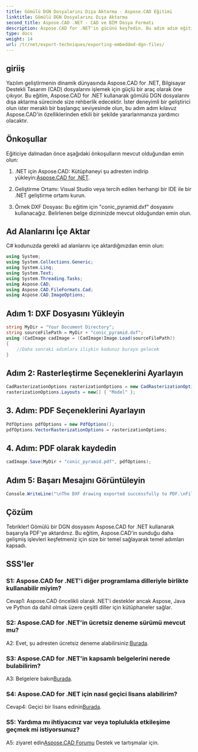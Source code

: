```yaml
---
title: Gömülü DGN Dosyalarını Dışa Aktarma - Aspose.CAD Eğitimi
linktitle: Gömülü DGN Dosyalarını Dışa Aktarma
second_title: Aspose.CAD .NET - CAD ve BIM Dosya Formatı
description: Aspose.CAD for .NET'in gücünü keşfedin. Bu adım adım eğitimle gömülü DGN dosyalarını zahmetsizce PDF'ye aktarmayı öğrenin.
type: docs
weight: 14
url: /tr/net/export-techniques/exporting-embedded-dgn-files/
---
```

## giriiş

Yazılım geliştirmenin dinamik dünyasında Aspose.CAD for .NET, Bilgisayar Destekli Tasarım (CAD) dosyalarını işlemek için güçlü bir araç olarak öne çıkıyor. Bu eğitim, Aspose.CAD for .NET kullanarak gömülü DGN dosyalarını dışa aktarma sürecinde size rehberlik edecektir. İster deneyimli bir geliştirici olun ister meraklı bir başlangıç seviyesinde olun, bu adım adım kılavuz Aspose.CAD'in özelliklerinden etkili bir şekilde yararlanmanıza yardımcı olacaktır.

## Önkoşullar

Eğiticiye dalmadan önce aşağıdaki önkoşulların mevcut olduğundan emin olun:

1.  .NET için Aspose.CAD: Kütüphaneyi şu adresten indirip yükleyin:[Aspose.CAD for .NET](https://releases.aspose.com/cad/net/).

2. Geliştirme Ortamı: Visual Studio veya tercih edilen herhangi bir IDE ile bir .NET geliştirme ortamı kurun.

3. Örnek DXF Dosyası: Bu eğitim için "conic_pyramid.dxf" dosyasını kullanacağız. Belirlenen belge dizininizde mevcut olduğundan emin olun.

## Ad Alanlarını İçe Aktar

C# kodunuzda gerekli ad alanlarını içe aktardığınızdan emin olun:

```csharp
using System;
using System.Collections.Generic;
using System.Linq;
using System.Text;
using System.Threading.Tasks;
using Aspose.CAD;
using Aspose.CAD.FileFormats.Cad;
using Aspose.CAD.ImageOptions;
```

## Adım 1: DXF Dosyasını Yükleyin

```csharp
string MyDir = "Your Document Directory";
string sourceFilePath = MyDir + "conic_pyramid.dxf";
using (CadImage cadImage = (CadImage)Image.Load(sourceFilePath))
{
    //Daha sonraki adımlara ilişkin kodunuz buraya gelecek
}
```

## Adım 2: Rasterleştirme Seçeneklerini Ayarlayın

```csharp
CadRasterizationOptions rasterizationOptions = new CadRasterizationOptions();
rasterizationOptions.Layouts = new[] { "Model" };
```

## 3. Adım: PDF Seçeneklerini Ayarlayın

```csharp
PdfOptions pdfOptions = new PdfOptions();
pdfOptions.VectorRasterizationOptions = rasterizationOptions;
```

## 4. Adım: PDF olarak kaydedin

```csharp
cadImage.Save(MyDir + "conic_pyramid.pdf", pdfOptions);
```

## Adım 5: Başarı Mesajını Görüntüleyin

```csharp
Console.WriteLine("\nThe DXF drawing exported successfully to PDF.\nFile saved at " + MyDir);
```

## Çözüm

Tebrikler! Gömülü bir DGN dosyasını Aspose.CAD for .NET kullanarak başarıyla PDF'ye aktardınız. Bu eğitim, Aspose.CAD'in sunduğu daha gelişmiş işlevleri keşfetmeniz için size bir temel sağlayarak temel adımları kapsadı.

## SSS'ler

### S1: Aspose.CAD for .NET'i diğer programlama dilleriyle birlikte kullanabilir miyim?

Cevap1: Aspose.CAD öncelikli olarak .NET'i destekler ancak Aspose, Java ve Python da dahil olmak üzere çeşitli diller için kütüphaneler sağlar.

### S2: Aspose.CAD for .NET'in ücretsiz deneme sürümü mevcut mu?

 A2: Evet, şu adresten ücretsiz deneme alabilirsiniz:[Burada](https://releases.aspose.com/).

### S3: Aspose.CAD for .NET'in kapsamlı belgelerini nerede bulabilirim?

 A3: Belgelere bakın[Burada](https://reference.aspose.com/cad/net/).

### S4: Aspose.CAD for .NET için nasıl geçici lisans alabilirim?

 Cevap4: Geçici bir lisans edinin[Burada](https://purchase.aspose.com/temporary-license/).

### S5: Yardıma mı ihtiyacınız var veya toplulukla etkileşime geçmek mi istiyorsunuz?

A5: ziyaret edin[Aspose.CAD Forumu](https://forum.aspose.com/c/cad/19) Destek ve tartışmalar için.